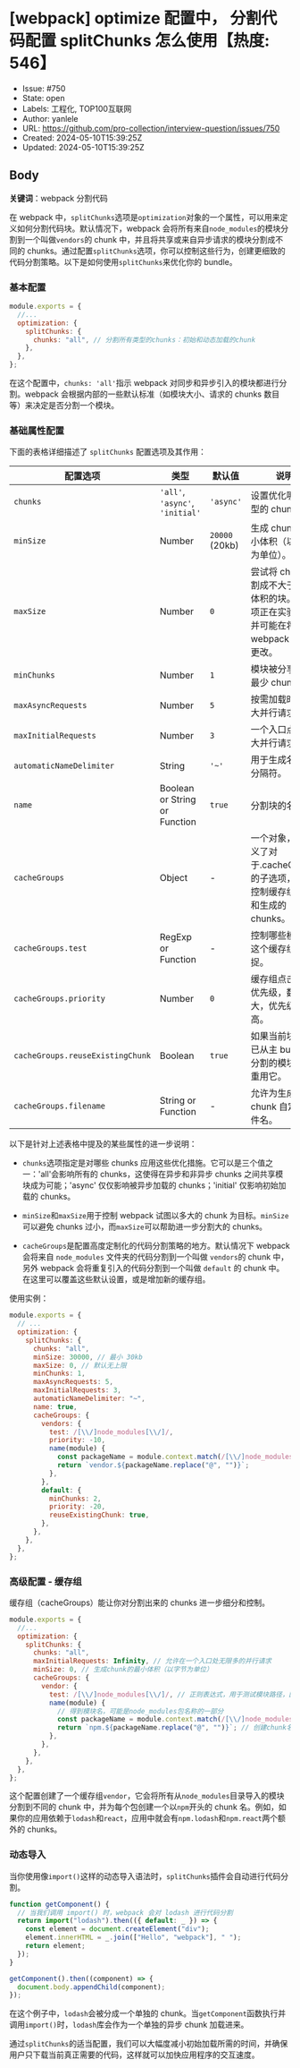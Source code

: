 # [webpack] optimize 配置中， 分割代码配置 splitChunks 怎么使用【热度: 546】

- Issue: #750
- State: open
- Labels: 工程化, TOP100互联网
- Author: yanlele
- URL: https://github.com/pro-collection/interview-question/issues/750
- Created: 2024-05-10T15:39:25Z
- Updated: 2024-05-10T15:39:25Z

## Body

**关键词**：webpack 分割代码

在 webpack 中，`splitChunks`选项是`optimization`对象的一个属性，可以用来定义如何分割代码块。默认情况下，webpack 会将所有来自`node_modules`的模块分割到一个叫做`vendors`的 chunk 中，并且将共享或来自异步请求的模块分割成不同的 chunks。通过配置`splitChunks`选项，你可以控制这些行为，创建更细致的代码分割策略。以下是如何使用`splitChunks`来优化你的 bundle。

### 基本配置

```javascript
module.exports = {
  //...
  optimization: {
    splitChunks: {
      chunks: "all", // 分割所有类型的chunks：初始和动态加载的chunk
    },
  },
};
```

在这个配置中，`chunks: 'all'`指示 webpack 对同步和异步引入的模块都进行分割。webpack 会根据内部的一些默认标准（如模块大小、请求的 chunks 数目等）来决定是否分割一个模块。

### 基础属性配置

下面的表格详细描述了 `splitChunks` 配置选项及其作用：

| 配置选项                         | 类型                            | 默认值         | 说明                                                                                         |
| -------------------------------- | ------------------------------- | -------------- | -------------------------------------------------------------------------------------------- |
| `chunks`                         | `'all'`, `'async'`, `'initial'` | `'async'`      | 设置优化哪些类型的 chunk。                                                                   |
| `minSize`                        | Number                          | `20000` (20kb) | 生成 chunk 的最小体积（以字节为单位）。                                                      |
| `maxSize`                        | Number                          | `0`            | 尝试将 chunk 分割成不大于指定体积的块。此选项正在实验中，并可能在将来的 webpack 版本中更改。 |
| `minChunks`                      | Number                          | `1`            | 模块被分享到的最少 chunk 数。                                                                |
| `maxAsyncRequests`               | Number                          | `5`            | 按需加载时的最大并行请求数。                                                                 |
| `maxInitialRequests`             | Number                          | `3`            | 一个入口点的最大并行请求数。                                                                 |
| `automaticNameDelimiter`         | String                          | `'~'`          | 用于生成名称的分隔符。                                                                       |
| `name`                           | Boolean or String or Function   | `true`         | 分割块的名称。                                                                               |
| `cacheGroups`                    | Object                          | -              | 一个对象，它定义了对于.cacheGroups 的子选项，用来控制缓存组聚合和生成的 chunks。             |
| `cacheGroups.test`               | RegExp or Function              | -              | 控制哪些模块被这个缓存组捕捉。                                                               |
| `cacheGroups.priority`           | Number                          | `0`            | 缓存组点击时的优先级，数值越大，优先级越高。                                                 |
| `cacheGroups.reuseExistingChunk` | Boolean                         | `true`         | 如果当前块包含已从主 bundle 分割的模块，则重用它。                                           |
| `cacheGroups.filename`           | String or Function              | -              | 允许为生成的 chunk 自定义文件名。                                                            |

以下是针对上述表格中提及的某些属性的进一步说明：

- `chunks`选项指定是对哪些 chunks 应用这些优化措施。它可以是三个值之一：'all'会影响所有的 chunks，这使得在异步和非异步 chunks 之间共享模块成为可能；'async' 仅仅影响被异步加载的 chunks；'initial' 仅影响初始加载的 chunks。

- `minSize`和`maxSize`用于控制 webpack 试图以多大的 chunk 为目标。`minSize`可以避免 chunks 过小，而`maxSize`可以帮助进一步分割大的 chunks。

- `cacheGroups`是配置高度定制化的代码分割策略的地方。默认情况下 webpack 会将来自 `node_modules` 文件夹的代码分割到一个叫做 `vendors`的 chunk 中，另外 webpack 会将重复引入的代码分割到一个叫做 `default` 的 chunk 中。在这里可以覆盖这些默认设置，或是增加新的缓存组。

使用实例：

```javascript
module.exports = {
  // ...
  optimization: {
    splitChunks: {
      chunks: "all",
      minSize: 30000, // 最小 30kb
      maxSize: 0, // 默认无上限
      minChunks: 1,
      maxAsyncRequests: 5,
      maxInitialRequests: 3,
      automaticNameDelimiter: "~",
      name: true,
      cacheGroups: {
        vendors: {
          test: /[\\/]node_modules[\\/]/,
          priority: -10,
          name(module) {
            const packageName = module.context.match(/[\\/]node_modules[\\/](.*?)([\\/]|$)/)[1];
            return `vendor.${packageName.replace("@", "")}`;
          },
        },
        default: {
          minChunks: 2,
          priority: -20,
          reuseExistingChunk: true,
        },
      },
    },
  },
};
```

### 高级配置 - 缓存组

缓存组（cacheGroups）能让你对分割出来的 chunks 进一步细分和控制。

```javascript
module.exports = {
  //...
  optimization: {
    splitChunks: {
      chunks: "all",
      maxInitialRequests: Infinity, // 允许在一个入口处无限多的并行请求
      minSize: 0, // 生成chunk的最小体积（以字节为单位）
      cacheGroups: {
        vendor: {
          test: /[\\/]node_modules[\\/]/, // 正则表达式，用于测试模块路径，匹配node_modules目录下的模块
          name(module) {
            // 得到模块名，可能是node_modules包名称的一部分
            const packageName = module.context.match(/[\\/]node_modules[\\/](.*?)([\\/]|$)/)[1];
            return `npm.${packageName.replace("@", "")}`; // 创建chunk名
          },
        },
      },
    },
  },
};
```

这个配置创建了一个缓存组`vendor`，它会将所有从`node_modules`目录导入的模块分割到不同的 chunk 中，并为每个包创建一个以`npm`开头的 chunk 名。例如，如果你的应用依赖于`lodash`和`react`，应用中就会有`npm.lodash`和`npm.react`两个额外的 chunks。

### 动态导入

当你使用像`import()`这样的动态导入语法时，`splitChunks`插件会自动进行代码分割。

```javascript
function getComponent() {
  // 当我们调用 import() 时，webpack 会对 lodash 进行代码分割
  return import("lodash").then(({ default: _ }) => {
    const element = document.createElement("div");
    element.innerHTML = _.join(["Hello", "webpack"], " ");
    return element;
  });
}

getComponent().then((component) => {
  document.body.appendChild(component);
});
```

在这个例子中，`lodash`会被分成一个单独的 chunk。当`getComponent`函数执行并调用`import()`时，`lodash`库会作为一个单独的异步 chunk 加载进来。

通过`splitChunks`的适当配置，我们可以大幅度减小初始加载所需的时间，并确保用户只下载当前真正需要的代码，这样就可以加快应用程序的交互速度。

